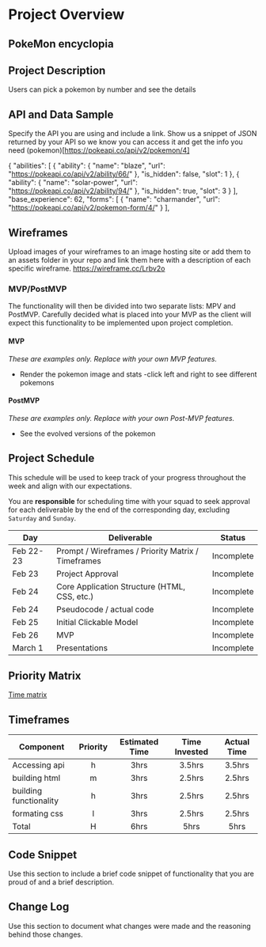# Project Overview

## PokeMon encyclopia


## Project Description

Users can pick a pokemon by number and see the details

## API and Data Sample

Specify the API you are using and include a link. Show us a snippet of JSON returned by your API so we know you can access it and get the info you need
(pokemon)[https://pokeapi.co/api/v2/pokemon/4]

{
    "abilities": [
        {
            "ability": {
                "name": "blaze",
                "url": "https://pokeapi.co/api/v2/ability/66/"
            },
            "is_hidden": false,
            "slot": 1
        },
        {
            "ability": {
                "name": "solar-power",
                "url": "https://pokeapi.co/api/v2/ability/94/"
            },
            "is_hidden": true,
            "slot": 3
        }
    ],
    "base_experience": 62,
    "forms": [
        {
            "name": "charmander",
            "url": "https://pokeapi.co/api/v2/pokemon-form/4/"
        }
    ],
## Wireframes

Upload images of your wireframes to an image hosting site or add them to an assets folder in your repo and link them here with a description of each specific wireframe.
https://wireframe.cc/Lrbv2o

### MVP/PostMVP

The functionality will then be divided into two separate lists: MPV and PostMVP.  Carefully decided what is placed into your MVP as the client will expect this functionality to be implemented upon project completion.  

#### MVP 
*These are examples only. Replace with your own MVP features.*


- Render the pokemon image and stats
-click left and right to see different pokemons

#### PostMVP  
*These are examples only. Replace with your own Post-MVP features.*

- See the evolved versions of the pokemon

## Project Schedule

This schedule will be used to keep track of your progress throughout the week and align with our expectations.  

You are **responsible** for scheduling time with your squad to seek approval for each deliverable by the end of the corresponding day, excluding `Saturday` and `Sunday`.

|  Day | Deliverable | Status
|---|---| ---|
|Feb 22-23| Prompt / Wireframes / Priority Matrix / Timeframes | Incomplete
|Feb 23| Project Approval | Incomplete
|Feb 24| Core Application Structure (HTML, CSS, etc.) | Incomplete
|Feb 24| Pseudocode / actual code | Incomplete
|Feb 25| Initial Clickable Model  | Incomplete
|Feb 26| MVP | Incomplete
|March 1| Presentations | Incomplete

## Priority Matrix

[Time matrix](https://i.imgur.com/L1CUFOu.jpg)

## Timeframes



| Component | Priority | Estimated Time | Time Invested | Actual Time |
                        --- | :---: |  :---: | :---: | :---: |
|Accessing api              | h | 3hrs| 3.5hrs | 3.5hrs |
| building html             | m | 3hrs| 2.5hrs | 2.5hrs |
| building functionality    | h | 3hrs| 2.5hrs | 2.5hrs |
| formating css             | l | 3hrs| 2.5hrs | 2.5hrs |
| Total                     | H | 6hrs| 5hrs   | 5hrs   |

## Code Snippet

Use this section to include a brief code snippet of functionality that you are proud of and a brief description.  



## Change Log
 Use this section to document what changes were made and the reasoning behind those changes.  

